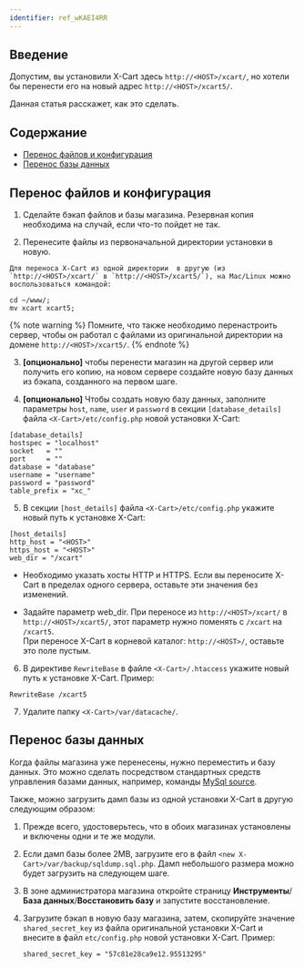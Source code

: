 ```yaml
---
identifier: ref_wKAEI4RR
---
```

## Введение

Допустим, вы установили X-Cart здесь `http://<HOST>/xcart/`, но хотели бы перенести его на новый адрес `http://<HOST>/xcart5/`.  

Данная статья расскажет, как это сделать.

## Содержание

*   [Перенос файлов и конфигурация](#перенос-файлов-и-конфигурация)
*   [Перенос базы данных](#перенос-базы-данных)

## Перенос файлов и конфигурация

  1. Сделайте бэкап файлов и базы магазина. Резервная копия необходима на случай, если что-то пойдет не так. 

  2. Перенесите файлы из первоначальной директории установки в новую.

    Для переноса X-Cart из одной директории  в другую (из `http://<HOST>/xcart/` в `http://<HOST>/xcart5/`), на Mac/Linux можно воспользоваться командой:

  ```
  cd ~/www/;
  mv xcart xcart5;
  ```

  {% note warning %}
  Помните, что также необходимо перенастроить сервер, чтобы он работал с файлами из оригинальной директории на домене `http://<HOST>/xcart5/`.
  {% endnote %}
   
  3. **[опционально]** чтобы перенести магазин на другой сервер или получить его копию, на новом сервере создайте новую базу данных из бэкапа, созданного на первом шаге. 

  4. **[опционально]** Чтобы создать новую базу данных, заполните параметры `host`, `name`, `user` и `password` в секции `[database_details]` файла `<X-Cart>/etc/config.php` новой установки X-Cart:

  ```
  [database_details]
  hostspec = "localhost"
  socket   = ""
  port     = ""
  database = "database"
  username = "username"
  password = "password"
  table_prefix = "xc_"
  ```
    
  5. В секции `[host_details]` файла `<X-Cart>/etc/config.php` укажите новый путь к установке X-Cart:  
 
  ```
  [host_details]
  http_host = "<HOST>"
  https_host = "<HOST>"
  web_dir = "/xcart"
  ```

  -	Необходимо указать хосты HTTP и HTTPS. Если вы переносите X-Cart в пределах одного сервера, оставьте эти значения без изменений.     

  -	Задайте параметр web_dir. При переносе из `http://<HOST>/xcart/` в `http://<HOST>/xcart5/`, этот параметр нужно поменять с `/xcart` на `/xcart5`.     
  При переносе X-Cart в корневой каталог: `http://<HOST>/`, оставьте это поле пустым.  
  
  
  6. В директиве `RewriteBase` в файле `<X-Cart>/.htaccess` укажите новый путь к установке X-Cart. Пример:
   
  ```
  RewriteBase /xcart5
  ```
  
  7. Удалите папку `<X-Cart>/var/datacache/`. 
 
## Перенос базы данных
 
 Когда файлы магазина уже перенесены, нужно переместить и базу данных. Это можно сделать посредством стандартных средств управления базами данных, например, команды [MySql source](https://dev.mysql.com/doc/mysql-backup-excerpt/5.7/en/reloading-sql-format-dumps.html). 
 
 Также, можно загрузить дамп базы из одной установки X-Cart в другую следующим образом:
 
 1. Прежде всего, удостоверьтесь, что в обоих магазинах установлены и включены одни и те же модули.
 
 2. Если дамп базы более 2MB, загрузите его в файл `<new X-Cart>/var/backup/sqldump.sql.php`. Дамп небольшого размера можно будет загрузить на следующем шаге. 
 
 3. В зоне администратора магазина откройте страницу **Инструменты**/**База данных**/**Восстановить базу** и запустите восстановление. 
 
 4. Загрузите бэкап в новую базу магазина, затем, скопируйте значение `shared_secret_key` из файла оригинальной установки X-Cart и внесите в файл `etc/config.php` новой установки X-Cart. Пример:
 
    ```
    shared_secret_key = "57c81e28ca9e12.95513295"
    ```

